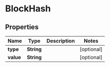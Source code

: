 

# BlockHash


## Properties

Name | Type | Description | Notes
------------ | ------------- | ------------- | -------------
**type** | **String** |  |  [optional]
**value** | **String** |  |  [optional]



